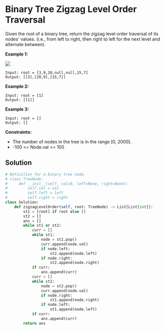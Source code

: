 <h1>Binary Tree Zigzag Level Order Traversal</h1>

<p>
Given the root of a binary tree, return the zigzag level order traversal of its nodes' values. (i.e., from left to right, then right to left for the next level and alternate between).

</p>

<b>Example 1:</b>

<img src="https://assets.leetcode.com/uploads/2021/02/19/tree1.jpg">

    Input: root = [3,9,20,null,null,15,7]
    Output: [[3],[20,9],[15,7]]
    
<b>Example 2:</b>

    Input: root = [1]
    Output: [[1]]
    
<b>Example 3:</b>

    Input: root = []
    Output: []

<b>Constraints:</b>

- The number of nodes in the tree is in the range [0, 2000].
- -100 <= Node.val <= 100

<h2>Solution</h2>

```python
# Definition for a binary tree node.
# class TreeNode:
#     def __init__(self, val=0, left=None, right=None):
#         self.val = val
#         self.left = left
#         self.right = right
class Solution:
    def zigzagLevelOrder(self, root: TreeNode) -> List[List[int]]:
        st1 = [root] if root else []
        st2 = []
        ans = []
        while st1 or st2:
            curr = []
            while st1:
                node = st1.pop()
                curr.append(node.val)
                if node.left:
                    st2.append(node.left)
                if node.right:
                    st2.append(node.right)
            if curr:
                ans.append(curr)
            curr = []
            while st2:
                node = st2.pop()
                curr.append(node.val)
                if node.right:
                    st1.append(node.right)
                if node.left:
                    st1.append(node.left)
            if curr:
                ans.append(curr)
        return ans
```
